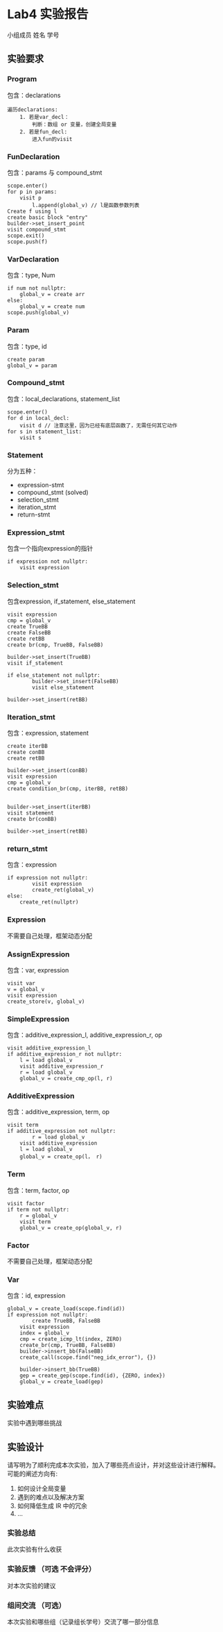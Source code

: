# Lab4 实验报告

小组成员 姓名 学号

## 实验要求

### Program

包含：declarations

```pseudocode
遍历declarations:
	1. 若是var_decl：
		判断：数组 or 变量，创建全局变量
	2. 若是fun_decl:
		进入fun的visit
```

### FunDeclaration

包含：params 与 compound_stmt

```pseudocode
scope.enter()
for p in params:
    visit p
		l.append(global_v) // l是函数参数列表
Create f using l
create basic block "entry"
builder->set_insert_point
visit compound_stmt
scope.exit()
scope.push(f)
```

### VarDeclaration

包含：type, Num

```pseudocode
if num not nullptr:
    global_v = create arr
else:
    global_v = create num
scope.push(global_v)
```

### Param

包含：type, id

```
create param
global_v = param
```

### Compound_stmt

包含：local_declarations, statement_list

```pseudocode
scope.enter()
for d in local_decl:
    visit d // 注意这里，因为已经有底层函数了，无需任何其它动作
for s in statement_list:
    visit s
```

### Statement

分为五种：

* expression-stmt
* compound_stmt (solved)
* selection_stmt
* iteration_stmt
* return-stmt

### Expression_stmt

包含一个指向expression的指针

```
if expression not nullptr:
    visit expression
```

### Selection_stmt

包含expression, if_statement, else_statement

```
visit expression
cmp = global_v
create TrueBB
create FalseBB
create retBB
create br(cmp, TrueBB, FalseBB)

builder->set_insert(TrueBB)
visit if_statement

if else_statement not nullptr:
		builder->set_insert(FalseBB)
		visit else_statement

builder->set_insert(retBB)
```

### Iteration_stmt

包含：expression, statement

```
create iterBB
create conBB
create retBB

builder->set_insert(conBB)
visit expression
cmp = global_v
create condition_br(cmp, iterBB, retBB)


builder->set_insert(iterBB)
visit statement
create br(conBB)

builder->set_insert(retBB)
```

### return_stmt

包含：expression

```
if expression not nullptr:
		visit expression
		create_ret(global_v)
else:
    create_ret(nullptr)
```

### Expression

不需要自己处理，框架动态分配

### AssignExpression

包含：var, expression

```
visit var
v = global_v
visit expression
create_store(v, global_v)
```

### SimpleExpression

包含：additive_expression_l, additive_expression_r, op

```
visit additive_expression_l
if additive_expression_r not nullptr:
    l = load global_v
    visit additive_expression_r
    r = load global_v
    global_v = create_cmp_op(l, r)
```

### AdditiveExpression

包含：additive_expression, term, op

```
visit term
if additive_expression not nullptr:
		r = load global_v
    visit additive_expression
    l = load global_v
    global_v = create_op(l， r)
```

### Term

包含：term, factor, op

```
visit factor
if term not nullptr:
    r = global_v
    visit term
    global_v = create_op(global_v, r)
```

### Factor

不需要自己处理，框架动态分配

### Var

包含：id, expression

```
global_v = create_load(scope.find(id))
if expression not nullptr:
		create TrueBB, FalseBB
    visit expression
    index = global_v
    cmp = create_icmp_lt(index, ZERO)
    create_br(cmp, TrueBB, FalseBB)
    builder->insert_bb(FalseBB)
    create_call(scope.find("neg_idx_error"), {})
    
    builder->insert_bb(TrueBB)
    gep = create_gep(scope.find(id), {ZERO, index})
    global_v = create_load(gep)
```



## 实验难点

实验中遇到哪些挑战

## 实验设计



请写明为了顺利完成本次实验，加入了哪些亮点设计，并对这些设计进行解释。
可能的阐述方向有:

1. 如何设计全局变量
2. 遇到的难点以及解决方案
3. 如何降低生成 IR 中的冗余
4. ...


### 实验总结

此次实验有什么收获

### 实验反馈 （可选 不会评分）

对本次实验的建议

### 组间交流 （可选）

本次实验和哪些组（记录组长学号）交流了哪一部分信息
